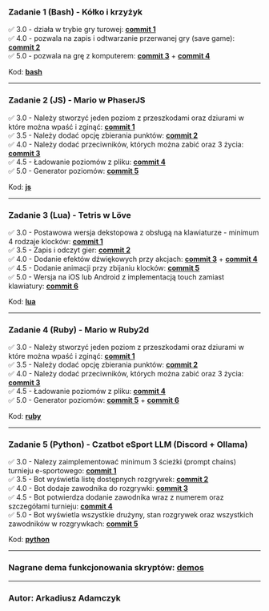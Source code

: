 ### Zadanie 1 (Bash) - Kółko i krzyżyk
✅ 3.0 - działa w trybie gry turowej: [**commit 1**](https://github.com/PontifexusXO/skrypty25/commit/b37dd1a14ab3949420c22d9fb9d0793452a4294a)  
✅ 4.0 - pozwala na zapis i odtwarzanie przerwanej gry (save game): [**commit 2**](https://github.com/PontifexusXO/skrypty25/commit/4acedca4fa6578a70bc7b5acd243157262ec4ed0)  
✅ 5.0 - pozwala na grę z komputerem: [**commit 3**](https://github.com/PontifexusXO/skrypty25/commit/b55df321f2e407104be6f12eeb7455b75fe50cf6) + [**commit 4**](https://github.com/PontifexusXO/skrypty25/commit/bd35a31340c88cbd9725c0394b4f2b4765de8276)  

Kod: [**bash**](https://github.com/PontifexusXO/skrypty25/tree/main/bash)  

---

### Zadanie 2 (JS) - Mario w PhaserJS
✅ 3.0 - Należy stworzyć jeden poziom z przeszkodami oraz dziurami w które
można wpaść i zginąć: [**commit 1**](https://github.com/PontifexusXO/skrypty25/commit/1d9ac20ef44f32eecbafc21243220b82f31a9c80)  
✅ 3.5 - Należy dodać opcję zbierania punktów: [**commit 2**](https://github.com/PontifexusXO/skrypty25/commit/3b40acd8f2bb8accf7ffdb2c4e7527b4b74b317c)  
✅ 4.0 - Należy dodać przeciwników, których można zabić oraz 3 życia: [**commit 3**](https://github.com/PontifexusXO/skrypty25/commit/05e5955b1705307fbfe68f080dc0c52c715a7f5c)  
✅ 4.5 - Ładowanie poziomów z pliku: [**commit 4**](https://github.com/PontifexusXO/skrypty25/commit/9939b2d23bb861ef758c8801503d03d859a186a0)  
✅ 5.0 - Generator poziomów: [**commit 5**](https://github.com/PontifexusXO/skrypty25/commit/0cbccb309da8aed22741c08cda3b5f0db14dc1d5)  

Kod: [**js**](https://github.com/PontifexusXO/skrypty25/tree/main/js)  

---

### Zadanie 3 (Lua) - Tetris w Löve
✅ 3.0 - Postawowa wersja dekstopowa z obsługą na klawiaturze - minimum 4
rodzaje klocków: [**commit 1**](https://github.com/PontifexusXO/skrypty25/commit/56e29096df3797fc0adb6eccdf408549eea60ec6)  
✅ 3.5 - Zapis i odczyt gier: [**commit 2**](https://github.com/PontifexusXO/skrypty25/commit/811495868ebf2493c8a6766292e3d3ae12a14b42)  
✅ 4.0 - Dodanie efektów dźwiękowych przy akcjach: [**commit 3**](https://github.com/PontifexusXO/skrypty25/commit/0dc949108fcce6a821ab3b6f34f0423198923552) + [**commit 4**](https://github.com/PontifexusXO/skrypty25/commit/2d8d9483c8f31e0165137bd96e5e09a4545beaaf)  
✅ 4.5 - Dodanie animacji przy zbijaniu klocków: [**commit 5**](https://github.com/PontifexusXO/skrypty25/commit/d204e5011fc3170dd28bd0c9090ba285c1671b9f)  
✅ 5.0 - Wersja na iOS lub Android z implementacją touch zamiast klawiatury: [**commit 6**](https://github.com/PontifexusXO/skrypty25/commit/9f782ed982d25bc3b30796b592a0b8b0203b62d4)  

Kod: [**lua**](https://github.com/PontifexusXO/skrypty25/tree/main/lua)  

---

### Zadanie 4 (Ruby) - Mario w Ruby2d
✅ 3.0 - Należy stworzyć jeden poziom z przeszkodami oraz dziurami w które
można wpaść i zginąć: [**commit 1**](https://github.com/PontifexusXO/skrypty25/commit/d4b4a40fb4b8302d869c3e6177dca8be07258d2d)  
✅ 3.5 - Należy dodać opcję zbierania punktów: [**commit 2**](https://github.com/PontifexusXO/skrypty25/commit/f63817c7a10fdae02566d98bd47345190cee0035)  
✅ 4.0 - Należy dodać przeciwników, których można zabić oraz 3 życia: [**commit 3**](https://github.com/PontifexusXO/skrypty25/commit/6d5aef8395dd5bb7cd1616f33b766342a7c86210)  
✅ 4.5 - Ładowanie poziomów z pliku: [**commit 4**](https://github.com/PontifexusXO/skrypty25/commit/1269c43a4de7aa550215e07616fcbeb2d5f3aae6)  
✅ 5.0 - Generator poziomów: [**commit 5**](https://github.com/PontifexusXO/skrypty25/commit/ff634ae13139f497421c7fa8c5d58a7ad00c8a7a) + [**commit 6**](https://github.com/PontifexusXO/skrypty25/commit/7a8627a939cf660ce61242040e851ef88230a8a9)  

Kod: [**ruby**](https://github.com/PontifexusXO/skrypty25/tree/main/ruby)  

---

### Zadanie 5 (Python) - Czatbot eSport LLM (Discord + Ollama)
✅ 3.0 - Nalezy zaimplementować minimum 3 ścieżki (prompt chains) turnieju
e-sportowego: [**commit 1**](https://github.com/PontifexusXO/skrypty25/commit/7a4802c52baf91c831fb30878c747cd26c09d93a)  
✅ 3.5 - Bot wyświetla listę dostępnych rozgrywek: [**commit 2**](https://github.com/PontifexusXO/skrypty25/commit/068eaaea4731cf0a27a0a32b875c0efd1e9ae180)  
✅ 4.0 - Bot dodaje zawodnika do rozgrywki: [**commit 3**](https://github.com/PontifexusXO/skrypty25/commit/c93ddf844ca56802d8237b3c1e15b6d19edea8f4)  
✅ 4.5 - Bot potwierdza dodanie zawodnika wraz z numerem oraz szczegółami turnieju: [**commit 4**](https://github.com/PontifexusXO/skrypty25/commit/e705bbdda9ea82b6630cbdf73c68812ded403ab6)  
✅ 5.0 - Bot wyświetla wszystkie drużyny, stan rozgrywek oraz wszystkich
zawodników w rozgrywkach: [**commit 5**](https://github.com/PontifexusXO/skrypty25/commit/76ced3d0f343fdded0aefeb8c64de20f5f0d055b)  

Kod: [**python**](https://github.com/PontifexusXO/skrypty25/tree/main/python)  

---

### Nagrane dema funkcjonowania skryptów: [demos](https://github.com/PontifexusXO/skrypty25/tree/main/demos)

---

### Autor: Arkadiusz Adamczyk